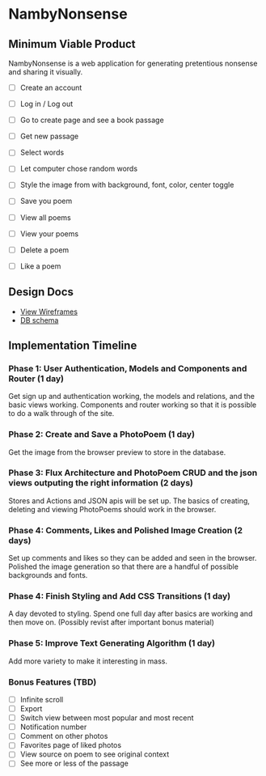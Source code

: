 # NambyNonsense

## Minimum Viable Product

NambyNonsense is a web application for generating pretentious nonsense and
sharing it visually.

<!-- This is a Markdown checklist. Use it to keep track of your progress! -->

- [ ] Create an account
- [ ] Log in / Log out
- [ ] Go to create page and see a book passage
- [ ] Get new passage
- [ ] Select words
- [ ] Let computer chose random words
- [ ] Style the image from with background, font, color, center toggle
- [ ] Save you poem
- [ ] View all poems
- [ ] View your poems
- [ ] Delete a poem
- [ ] Like a poem


## Design Docs
* [View Wireframes][view]
* [DB schema][schema]

[view]: ./docs/views.md
[schema]: ./docs/schema.md

## Implementation Timeline

### Phase 1: User Authentication, Models and Components and Router (1 day)

Get sign up and authentication working, the models and relations, and the basic views working. Components and router working so that it is possible to do a walk through of the site.

### Phase 2: Create and Save a PhotoPoem (1 day)

Get the image from the browser preview to store in the database.

### Phase 3: Flux Architecture and PhotoPoem CRUD and the json views outputing the right information (2 days)

Stores and Actions and JSON apis will be set up. The basics of creating, deleting and viewing PhotoPoems should work in the browser.

### Phase 4: Comments, Likes and Polished Image Creation (2 days)

Set up comments and likes so they can be added and seen in the browser. Polished the image generation so that there are a handful of possible backgrounds and fonts.

### Phase 4: Finish Styling and Add CSS Transitions (1 day)

A day devoted to styling. Spend one full day after basics are working and then move on. (Possibly revist after important bonus material)

### Phase 5: Improve Text Generating Algorithm (1 day)

Add more variety to make it interesting in mass.


### Bonus Features (TBD)
- [ ] Infinite scroll
- [ ] Export
- [ ] Switch view between most popular and most recent
- [ ] Notification number
- [ ] Comment on other photos
- [ ] Favorites page of liked photos
- [ ] View source on poem to see original context
- [ ] See more or less of the passage
